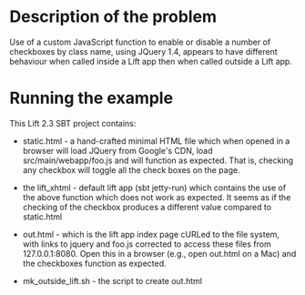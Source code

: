 Description of the problem
==========================

Use of a custom JavaScript function to enable or disable a number of checkboxes by class name, using JQuery 1.4, appears to have different behaviour when called inside a Lift app then when called outside a Lift app.

Running the example
===================

This Lift 2.3 SBT project contains:

 * static.html - a hand-crafted minimal HTML file which when opened in a browser will load JQuery from Google's CDN, load src/main/webapp/foo.js and will function as expected.  That is, checking any checkbox will toggle all the check boxes on the page.
 
 * the lift_xhtml - default lift app (sbt jetty-run) which contains the use of the above function which does not work as expected. It seems as if the checking of the checkbox produces a different value compared to static.html 
 
 * out.html - which is the lift app index page cURLed to the file system, with links to jquery and foo.js corrected to access these files from 127.0.0.1:8080.  Open this in a browser (e.g., open out.html on a Mac) and the checkboxes function as expected.
 
 * mk_outside_lift.sh - the script to create out.html
 
 